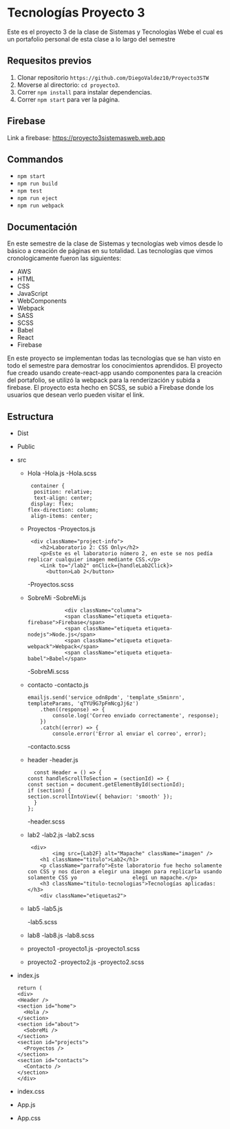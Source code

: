 # Tecnologías Proyecto 3
Este es el proyecto 3 de la clase de Sistemas y Tecnologías Webe el cual es un portafolio personal de esta clase a lo largo del semestre
## Requesitos previos
1. Clonar repositorio `https://github.com/DiegoValdez10/Proyecto3STW`
2. Moverse al directorio: `cd proyecto3`.<br />
3. Correr `npm install` para instalar dependencias.<br />
4. Correr `npm start` para ver la página.
## Firebase
Link a firebase: https://proyecto3sistemasweb.web.app
## Commandos

- `npm start`
- `npm run build`
- `npm test`
- `npm run eject`
- `npm run webpack`

## Documentación
En este semestre de la clase de Sistemas y tecnologías web vimos desde lo básico a creación de páginas en su totalidad. Las tecnologías que vimos cronologicamente fueron las siguientes:
- AWS
- HTML
- CSS
- JavaScript
- WebComponents
- Webpack
- SASS 
- SCSS
- Babel
- React
- Firebase

En este proyecto se implementan todas las tecnologías que se han visto en todo el semestre para demostrar los conocimientos aprendidos. El proyecto fue creado usando create-react-app usando componentes para la creación del portafolio, se utilizó la webpack para la renderización y subida a firebase. El proyecto esta hecho en SCSS, se subió a Firebase donde los usuarios que desean verlo pueden visitar el link.

## Estructura
- Dist
- Public
- src
  - Hola
    -Hola.js
    -Hola.scss
    
         container {
          position: relative;
          text-align: center;
         display: flex;
        flex-direction: column;
         align-items: center;
  - Proyectos
    -Proyectos.js
    
         <div className="project-info">
            <h2>Laboratorio 2: CSS Only</h2>
            <p>Este es el laboratorio número 2, en este se nos pedía replicar cualquier imagen mediante CSS.</p>
            <Link to="/lab2" onClick={handleLab2Click}> 
              <button>Lab 2</button>
              
              
    -Proyectos.scss
  - SobreMi
    -SobreMi.js
    
                    <div className="columna">
                    <span className="etiqueta etiqueta-firebase">Firebase</span>
                    <span className="etiqueta etiqueta-nodejs">Node.js</span>
                    <span className="etiqueta etiqueta-webpack">Webpack</span>
                    <span className="etiqueta etiqueta-babel">Babel</span>
    -SobreMi.scss
  - contacto
    -contacto.js


        emailjs.send('service_odn8pdm', 'template_s5minrn', templateParams, 'qTYU9G7pFmNcgJj6z')
            .then((response) => {
                console.log('Correo enviado correctamente', response);
            })
            .catch((error) => {
                console.error('Error al enviar el correo', error);
    -contacto.scss
  - header
    -header.js
    
          const Header = () => {
        const handleScrollToSection = (sectionId) => {
        const section = document.getElementById(sectionId);
        if (section) {
        section.scrollIntoView({ behavior: 'smooth' });
          }
        };
  
    -header.scss
  - lab2
    -lab2.js
    -lab2.scss
    
         <div>
                <img src={Lab2F} alt="Mapache" className="imagen" />
            <h1 className="titulo">Lab2</h1>
            <p className="parrafo">Este laboratorio fue hecho solamente con CSS y nos dieron a elegir una imagen para replicarla usando solamente CSS yo                  elegí un mapache.</p>
            <h3 className="titulo-tecnologias">Tecnologías aplicadas:</h3>
            <div className="etiquetas2">
            
  - lab5
    -lab5.js
    
    -lab5.scss
  - lab8
    -lab8.js
    -lab8.scss
  - proyecto1
    -proyecto1.js
    -proyecto1.scss
  - proyecto2
    -proyecto2.js
    -proyecto2.scss
- index.js

      return (
      <div>
      <Header />
      <section id="home">
        <Hola />
      </section>
      <section id="about">
        <SobreMi />
      </section>
      <section id="projects">
        <Proyectos />
      </section>
      <section id="contacts">
        <Contacto />
      </section>
      </div>
- index.css
- App.js
- App.css

